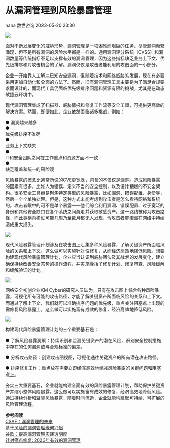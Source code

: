 #  从漏洞管理到风险暴露管理   
nana  数世咨询   2023-05-20 23:30  
  
![](https://mmbiz.qpic.cn/mmbiz_png/Y9btpvDIDqqdTb7p9tjKlnbFlANwbXNB37zGiaMCO5ToiayeRtMibibSWJRdbJ5bAiaI5hVWwD2V0QYWvicSiaRic9a2KA/640?wx_fmt=png "")  
  
面对不断发展变化的威胁形势，漏洞管理是一项困难而艰巨的任务。尽管漏洞频繁涌现，但不是所有漏洞的风险水平都是一样的。通用漏洞评分系统（CVSS）和漏洞数量等传统指标不足以支撑有效的漏洞管理，因为这些指标缺乏业务上下文、优先级排序和对攻击机会的了解。漏洞仅仅是攻击者能利用的攻击面的一小部分。  
  
企业一开始靠人工解决已知安全漏洞，但随着技术和网络威胁的发展，现在有必要采用更加自动化和全面的方法了。然而，旧有漏洞管理工具主要是为了满足合规要求而设计的，而现代工具仍面临优先级排序问题和资源有限的挑战，尤其是在动态敏捷云环境中。  
  
现代漏洞管理集成了扫描器、威胁情报和修复工作流等安全工具，可提供更高效的解决方案。然而，即便如此，企业依然面临诸多挑战，例如：  
  
● 漏洞越来越多  
●   
优先级排序不准确  
●   
业务上下文缺失  
●   
IT和安全团队之间在工作重点和资源方面不一致  
●   
缺乏覆盖和统一的风险观  
  
风险暴露的概念比通常所说的CVE更宽泛，包含的不仅仅是漏洞。造成风险暴露的因素有很多，比如人为错误、定义不当的安全控制，以及设计糟糕的不安全架构。很多安全工具容易聚焦特定类型的风险暴露，比如漏洞、错误配置、身份等，然后一个个单独处理。但是，这种方式未能考虑到攻击者是怎么看待网络和系统的。攻击者眼中的可不是单个暴露——他们综合利用漏洞、错误配置、过于宽泛的身份和其他安全缺口在各个系统之间游走并获取敏感资产。这一路线被称为攻击路径，而此类横向移动可能几周乃至数月都无人发现，令攻击者能潜藏在网络中持续造成重大损失。  
  
![](https://mmbiz.qpic.cn/mmbiz_png/Y9btpvDIDqqdTb7p9tjKlnbFlANwbXNBtt9pORh57saicd16mSuseCgx6rth0Sv9gO2UZjVRq5X72dUyLCJEu9Q/640?wx_fmt=png "")  
  
现代风险暴露管理计划涉及在攻击图上汇集多种风险暴露，了解关键资产所面临风险的关系和上下文。这么做可以实施针对性修复，从而经济高效地降低风险。想要构建现代风险暴露管理计划，企业应当认识到威胁团伙及其战术的发展变化，建立确保持续改善安全态势的操作流程，并实施囊括了修复计划、修复审查、风险缓解和缓解验证的计划。  
  
![](https://mmbiz.qpic.cn/mmbiz_png/Y9btpvDIDqqdTb7p9tjKlnbFlANwbXNBOPfPGX6g7HJjatUZu7HHhL53x00XdcQoxqvkmhM4Nf7W0Gzo8HFlHg/640?wx_fmt=png "")  
  
网络安全初创企业XM Cyber的研究人员认为，只有在攻击图上综合各种风险暴露，可视化所有可能的攻击路径，才能了解关键资产所面临风险的关系和上下文。而通过了解上下文，我们就可以准确排序问题的优先级，重点关注阻塞点上出现的需修复风险暴露上。这么做可以实施富有成效的修复，经济高效地降低风险。  
  
![](https://mmbiz.qpic.cn/mmbiz_png/Y9btpvDIDqqdTb7p9tjKlnbFlANwbXNBokqhpeQaOJcCDBZrs7NWribgLUQiapaENibgbCKNkJSeicVa8jNIHoMYCQ/640?wx_fmt=png "")  
  
构建现代风险暴露管理计划的三个重要基石是：  
  
● 了解风险暴露洞察：持续识别和监测关键资产的潜在风险，识别安全控制措施中存在的任何漏洞或与合规标准的偏差。  
  
● 分析攻击路径：创建攻击图视图，可视化通往关键资产的所有潜在攻击路径。  
  
● 排序修复工作：重点放在需要立即经济高效地缩减风险暴露的关键问题和阻塞点上。  
  
夯实三大重要基石，企业就能构建全面有效的风险暴露管理计划，帮助保护关键资产并缩小整体风险暴露。这么做可以实施富有成效的修复，经济高效地降低风险。通过持续分析和监测风险暴露，随着时间流逝，企业就能构建起可持续、可扩展的风险管理流程。  
  
**参考阅读**  
[CSAF：漏洞管理的未来](http://mp.weixin.qq.com/s?__biz=MzkxNzA3MTgyNg==&mid=2247497162&idx=1&sn=81afc4f95536f148953bb3ad6764aae6&chksm=c1448777f6330e615184e5b5df88e2c46c436098cbcddeeda4068aba5926b3aa28da6bf0aa6b&scene=21#wechat_redirect)  
[基于风险的漏洞管理缘何兴起](http://mp.weixin.qq.com/s?__biz=MzkxNzA3MTgyNg==&mid=2247496989&idx=1&sn=8eadd8d98e52f3f3c7c72b48a9995438&chksm=c14487a0f6330eb6a1dc960883672e15b7bf63cfa90109ba2cc80f100ccb257e110e2bbd1eca&scene=21#wechat_redirect)  
[谷歌：提高漏洞管理实践透明度](http://mp.weixin.qq.com/s?__biz=MzkxNzA3MTgyNg==&mid=2247497835&idx=1&sn=7c89838a4509d553a633ac9ebca87a77&chksm=c1448ad6f63303c0f9528a063fcd1d4f0c46455f0c8c1da778a069a4b39f2deb3b7da23fa181&scene=21#wechat_redirect)  
[针对痛点修复: 2023年有效的漏洞管理](http://mp.weixin.qq.com/s?__biz=MzkxNzA3MTgyNg==&mid=2247497294&idx=1&sn=115fdae7d419520d32484215d257d3c6&chksm=c14484f3f6330de5a90737a8f99518335957ecd1d626f7f6b220be9c46b788f7f8ef65cbdbb9&scene=21#wechat_redirect)  
  
  
